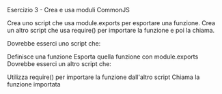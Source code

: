 Esercizio 3 - Crea e usa moduli CommonJS

Crea uno script che usa module.exports per esportare una funzione.
Crea un altro script che usa require() per importare la funzione e poi la chiama.

Dovrebbe esserci uno script che:

Definisce una funzione
Esporta quella funzione con module.exports
Dovrebbe esserci un altro script che:

Utilizza require() per importare la funzione dall'altro script
Chiama la funzione importata